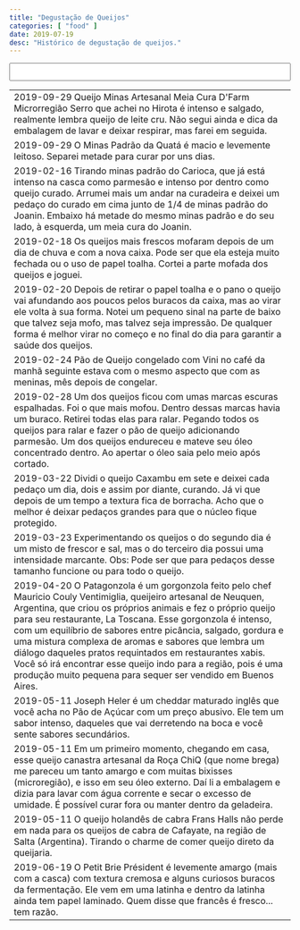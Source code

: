 ```yaml
---
title: "Degustação de Queijos"
categories: [ "food" ]
date: 2019-07-19
desc: "Histórico de degustação de queijos."
---
```

<script src="/js/jquery.min.js"></script>
<script src="/js/list.js"></script>

<table class="sortable">
<input type="text" name="filter" value="" id="filter" style="width: 100%; font-size: 22px;" title=""/><span name="results" id="results"></span>

<tr><td>2019-09-29 Queijo Minas Artesanal Meia Cura D'Farm Microrregião Serro que achei no Hirota é intenso e salgado, realmente lembra queijo de leite cru. Não segui ainda e dica da embalagem de lavar e deixar respirar, mas farei em seguida.</td></tr>
<tr><td>2019-09-29 O Minas Padrão da Quatá é macio e levemente leitoso. Separei metade para curar por uns dias.</td></tr>
<tr><td>2019-02-16 Tirando minas padrão do Carioca, que já está intenso na casca como parmesão e intenso por dentro como queijo curado. Arrumei mais um andar na curadeira e deixei um pedaço do curado em cima junto de 1/4 de minas padrão do Joanin. Embaixo há metade do mesmo minas padrão e do seu lado, à esquerda, um meia cura do Joanin.</td></tr>
<tr><td>2019-02-18 Os queijos mais frescos mofaram depois de um dia de chuva e com a nova caixa. Pode ser que ela esteja muito fechada ou o uso de papel toalha. Cortei a parte mofada dos queijos e joguei.</td></tr>
<tr><td>2019-02-20 Depois de retirar o papel toalha e o pano o queijo vai afundando aos poucos pelos buracos da caixa, mas ao virar ele volta à sua forma. Notei um pequeno sinal na parte de baixo que talvez seja mofo, mas talvez seja impressão. De qualquer forma é melhor virar no começo e no final do dia para garantir a saúde dos queijos.</td></tr>
<tr><td>2019-02-24 Pão de Queijo congelado com Vini no café da manhã seguinte estava com o mesmo aspecto que com as meninas, mês depois de congelar.</td></tr>
<tr><td>2019-02-28 Um dos queijos ficou com umas marcas escuras espalhadas. Foi o que mais mofou. Dentro dessas marcas havia um buraco. Retirei todas elas para ralar. Pegando todos os queijos para ralar e fazer o pão de queijo adicionando parmesão. Um dos queijos endureceu e mateve seu óleo concentrado dentro. Ao apertar o óleo saia pelo meio após cortado.</td></tr>
<tr><td>2019-03-22 Dividi o queijo Caxambu em sete e deixei cada pedaço um dia, dois e assim por diante, curando. Já vi que depois de um tempo a textura fica de borracha. Acho que o melhor é deixar pedaços grandes para que o núcleo fique protegido.</td></tr>
<tr><td>2019-03-23 Experimentando os queijos o do segundo dia é um misto de frescor e sal, mas o do terceiro dia possui uma intensidade marcante. Obs: Pode ser que para pedaços desse tamanho funcione ou para todo o queijo.</td></tr>
<tr><td>2019-04-20 O Patagonzola é um gorgonzola feito pelo chef Mauricio Couly Ventimiglia, queijeiro artesanal de Neuquen, Argentina, que criou os próprios animais e fez o próprio queijo para seu restaurante, La Toscana. Esse gorgonzola é intenso, com um equilíbrio de sabores entre picância, salgado, gordura e uma mistura complexa de aromas e sabores que lembra um diálogo daqueles pratos requintados em restaurantes xabis. Você só irá encontrar esse queijo indo para a região, pois é uma produção muito pequena para sequer ser vendido em Buenos Aires.</td></tr>
<tr><td>2019-05-11 Joseph Heler é um cheddar maturado inglês que você acha no Pão de Açúcar com um preço abusivo. Ele tem um sabor intenso, daqueles que vai derretendo na boca e você sente sabores secundários.</td></tr>
<tr><td>2019-05-11 Em um primeiro momento, chegando em casa, esse queijo canastra artesanal da Roça ChiQ (que nome brega) me pareceu um tanto amargo e com muitas bixisses (microregião), e isso em seu óleo externo. Daí li a embalagem e dizia para lavar com água corrente e secar o excesso de umidade. É possível curar fora ou manter dentro da geladeira.</td></tr>
<tr><td>2019-05-11 O queijo holandês de cabra Frans Halls não perde em nada para os queijos de cabra de Cafayate, na região de Salta (Argentina). Tirando o charme de comer queijo direto da queijaria.</td></tr>
<tr><td>2019-06-19 O Petit Brie Président é levemente amargo (mais com a casca) com textura cremosa e alguns curiosos buracos da fermentação. Ele vem em uma latinha e dentro da latinha ainda tem papel laminado. Quem disse que francês é fresco... tem razão.</td></tr>
</table>
